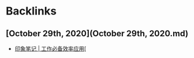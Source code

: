 
# Backlinks
## [October 29th, 2020](October 29th, 2020.md)
- [印象笔记 | 工作必备效率应用](../images/nXhP6ueyCf.png?)[

